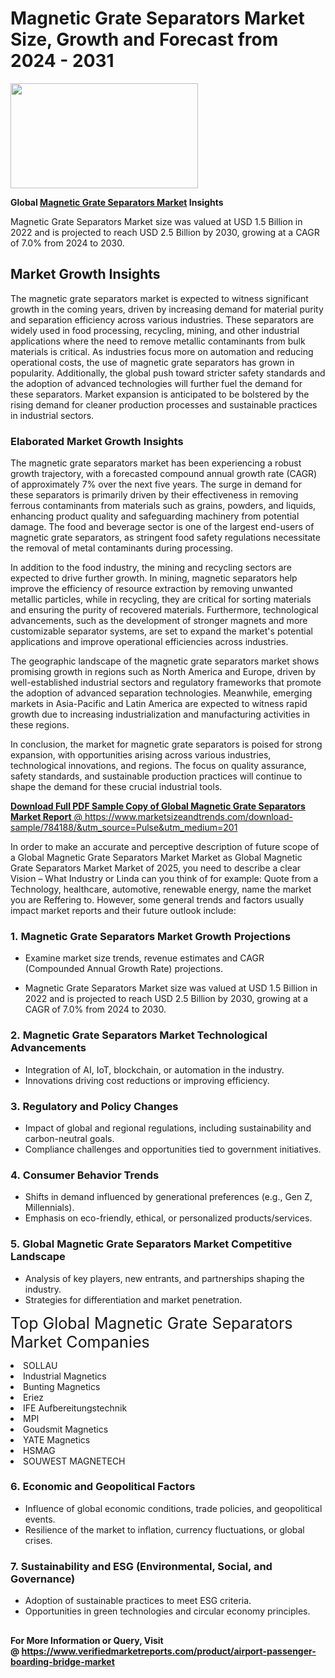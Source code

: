 <H1>Magnetic Grate Separators Market Size, Growth and Forecast from 2024 - 2031</H1><img class="aligncenter size-medium wp-image-584254" src="https://thirdeyenews.in/wp-content/uploads/2024/09/Global-Market-Research-300x168.jpeg" alt="" width="300" height="168" /><p><strong>Global&nbsp;<a href="https://www.marketsizeandtrends.com/download-sample/784188/&amp;utm_source=Pulse&amp;utm_medium=201">Magnetic Grate Separators Market</a> Insights</strong></p><p>Magnetic Grate Separators Market size was valued at USD 1.5 Billion in 2022 and is projected to reach USD 2.5 Billion by 2030, growing at a CAGR of 7.0% from 2024 to 2030.</p><p><h2>Market Growth Insights</h2> <p>The magnetic grate separators market is expected to witness significant growth in the coming years, driven by increasing demand for material purity and separation efficiency across various industries. These separators are widely used in food processing, recycling, mining, and other industrial applications where the need to remove metallic contaminants from bulk materials is critical. As industries focus more on automation and reducing operational costs, the use of magnetic grate separators has grown in popularity. Additionally, the global push toward stricter safety standards and the adoption of advanced technologies will further fuel the demand for these separators. Market expansion is anticipated to be bolstered by the rising demand for cleaner production processes and sustainable practices in industrial sectors.</p> <p><a href="#"></a></p> <h3>Elaborated Market Growth Insights</h3> <p>The magnetic grate separators market has been experiencing a robust growth trajectory, with a forecasted compound annual growth rate (CAGR) of approximately 7% over the next five years. The surge in demand for these separators is primarily driven by their effectiveness in removing ferrous contaminants from materials such as grains, powders, and liquids, enhancing product quality and safeguarding machinery from potential damage. The food and beverage sector is one of the largest end-users of magnetic grate separators, as stringent food safety regulations necessitate the removal of metal contaminants during processing.</p> <p>In addition to the food industry, the mining and recycling sectors are expected to drive further growth. In mining, magnetic separators help improve the efficiency of resource extraction by removing unwanted metallic particles, while in recycling, they are critical for sorting materials and ensuring the purity of recovered materials. Furthermore, technological advancements, such as the development of stronger magnets and more customizable separator systems, are set to expand the market's potential applications and improve operational efficiencies across industries.</p> <p>The geographic landscape of the magnetic grate separators market shows promising growth in regions such as North America and Europe, driven by well-established industrial sectors and regulatory frameworks that promote the adoption of advanced separation technologies. Meanwhile, emerging markets in Asia-Pacific and Latin America are expected to witness rapid growth due to increasing industrialization and manufacturing activities in these regions.</p> <p>In conclusion, the market for magnetic grate separators is poised for strong expansion, with opportunities arising across various industries, technological innovations, and regions. The focus on quality assurance, safety standards, and sustainable production practices will continue to shape the demand for these crucial industrial tools.</p> <p><a href="#"></p><p><span class=""><strong>Download Full PDF Sample Copy of Global Magnetic Grate Separators Market Report</strong> @ <a href="https://www.marketsizeandtrends.com/download-sample/784188/&amp;utm_source=Pulse&amp;utm_medium=201" target="_blank">https://www.marketsizeandtrends.com/download-sample/784188/&amp;utm_source=Pulse&amp;utm_medium=201</a></span></p><p>In order to make an accurate and perceptive description of future scope of a Global&nbsp;Magnetic Grate Separators Market Market as Global&nbsp;Magnetic Grate Separators Market Market of 2025, you need to describe a clear Vision &ndash; What Industry or Linda can you think of for example: Quote from a Technology, healthcare, automotive, renewable energy, name the market you are Reffering to. However, some general trends and factors usually impact market reports and their future outlook include:</p><h3>1.&nbsp;<strong>Magnetic Grate Separators Market Growth Projections</strong></h3><ul><li>Examine market size trends, revenue estimates and CAGR (Compounded Annual Growth Rate) projections.</li><li><p>Magnetic Grate Separators Market size was valued at USD 1.5 Billion in 2022 and is projected to reach USD 2.5 Billion by 2030, growing at a CAGR of 7.0% from 2024 to 2030.</p></li></ul><h3>2.&nbsp;<strong>Magnetic Grate Separators Market Technological Advancements</strong></h3><ul><li>Integration of AI, IoT, blockchain, or automation in the industry.</li><li>Innovations driving cost reductions or improving efficiency.</li></ul><h3>3.&nbsp;<strong>Regulatory and Policy Changes</strong></h3><ul><li>Impact of global and regional regulations, including sustainability and carbon-neutral goals.</li><li>Compliance challenges and opportunities tied to government initiatives.</li></ul><h3>4.&nbsp;<strong>Consumer Behavior Trends</strong></h3><ul><li>Shifts in demand influenced by generational preferences (e.g., Gen Z, Millennials).</li><li>Emphasis on eco-friendly, ethical, or personalized products/services.</li></ul><h3>5.&nbsp;<strong>Global Magnetic Grate Separators Market Competitive Landscape</strong></h3><ul><li>Analysis of key players, new entrants, and partnerships shaping the industry.</li><li>Strategies for differentiation and market penetration.</li></ul><p data-pm-slice="1 1 []"><span style="color: inherit; font-family: inherit; font-size: 25px;">Top Global Magnetic Grate Separators Market Companies</span></p><div class="" data-test-id=""><p><li>SOLLAU</li><li> Industrial Magnetics</li><li> Bunting Magnetics</li><li> Eriez</li><li> IFE Aufbereitungstechnik</li><li> MPI</li><li> Goudsmit Magnetics</li><li> YATE Magnetics</li><li> HSMAG</li><li> SOUWEST MAGNETECH</li></p></div><h3>6.&nbsp;<strong>Economic and Geopolitical Factors</strong></h3><ul><li>Influence of global economic conditions, trade policies, and geopolitical events.</li><li>Resilience of the market to inflation, currency fluctuations, or global crises.</li></ul><h3>7.&nbsp;<strong>Sustainability and ESG (Environmental, Social, and Governance)</strong></h3><ul><li>Adoption of sustainable practices to meet ESG criteria.</li><li>Opportunities in green technologies and circular economy principles.</li></ul><h2><strong style="font-size: 14px;">For More Information or Query, Visit @&nbsp;</strong><a style="background-color: #ffffff; font-size: 14px;" href="https://www.marketsizeandtrends.com/report/magnetic-grate-separators-market/" target="_blank">https://www.verifiedmarketreports.com/product/airport-passenger-boarding-bridge-market</a></h2>

